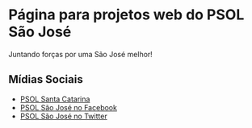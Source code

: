 # Página para projetos web do PSOL São José

Juntando forças por uma São José melhor!


## Mídias Sociais ##
* [PSOL Santa Catarina](http://www.psol50.org.br/sc)
* [PSOL São José no Facebook](https://www.facebook.com/PsolSaoJoseSc/)
* [PSOL São José no Twitter](https://twitter.com/psolsaojose)

